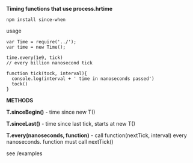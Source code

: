 **Timing functions that use process.hrtime**

    npm install since-when

usage

    var Time = require('../');
    var time = new Time();
 
    time.every(1e9, tick)
    // every billion nanosecond tick
    
    function tick(tock, interval){
      console.log(interval + ' time in nanoseconds passed')
      tock()
    }
    
__METHODS__

**T.sinceBegin()** - time since new T()

**T.sinceLast()** - time since last tick, starts at new T()

**T.every(nanoseconds, function)** - call function(nextTick, interval) every nanoseconds. function must call nextTick()
 
see /examples